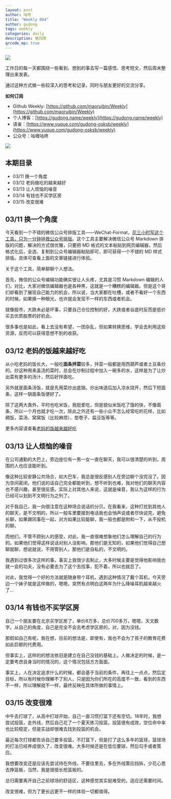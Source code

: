 ```yaml
---
layout: post
author: 咕咚
title: "Weekly 004"
author: gudong
tags: weekly
categories: daily 
description: 第四周
qrcode_mp: true
---
```


![](https://i.loli.net/2019/03/11/5c86813365259.jpg)


工作日的每一天都围绕一些看到、想到的事去写一篇感悟、思考短文，然后周末整理出来发表。

通过这种方式做一些较深入的思考和记录，同时与朋友更好的交流分享。

**如何订阅**

- Github Weekly: [https://github.com/maoruibin/Weekly](https://github.com/maoruibin/Weekly)
- 个人博客：[https://gudong.name/weekly](https://gudong.name/weekly)
- 语雀：[https://www.yuque.com/gudong-osksb/weekly](https://www.yuque.com/gudong-osksb/weekly)
- 公众号：咕喱咕咚

![](https://ws3.sinaimg.cn/large/006tNbRwgy1fykl72khq0j305g05g0sq.jpg)


## 本期目录

* 03/11 换一个角度
* 03/12 老妈做吃的越来越好
* 03/13 让人烦恼的噪音
* 03/14 有钱也不买学区房
* 03/15 改变很难

## 03/11 换一个角度

今天看到一个不错的微信公众号排版工具——WeChat-Format，[花三小时写这个工具，只为一分钟拯救公众号排版](https://mp.weixin.qq.com/s/pn0LzyfgUj6rGUfVHUksjg)。这个工具主要解决微信公众号 Markdown 排版的问题，解决的方式很优雅，只要把 MD 格式的文本粘贴到网页编辑器，然后格式化后，全选、复制到公众号编辑器粘贴即可，即可获得一个不错的 MD 样式排版。具体可查看上面的文章链接进行体验。

关于这个工具，简单聊聊个人想法。

首先，微信的公众号编辑功能确实很让人头疼，尤其是习惯 Markdown 编辑的人们，对比，大家对微信编辑器也是各种黑，这就是一个糟糕的编辑器。但是这个哥们却看到了展现自己能力的机会，所以说，当大家都在吐槽，或者不看好一个东西的时候，如果换一种眼光，也许就会发现不一样的东西或者机会。

就像股市，大跌未必是坏事，只要自己仓位控制的好，大跌或者谷底时反而是低价买去优质股票的好机会。

很多事也是如此，看上去没有希望，一团杂乱，但如果转换思维，学会去利用这些资源，反而可以获得意想不到的收获。

## 03/12 老妈的饭越来越好吃
从小吃老妈的饭长大，一般吃**面条拌菜**较多，拌菜一般都是用西葫芦或者土豆条炒的。炒这种用来盖浇的菜时，总会在炒制过程中加入一碗多的水，这样是为了让炒出菜有更多的汤汁，然后好拌面吃。

另外就是面条汤饭，就是先用菜炒出底锅，炒出味道后加入凉水烧开，然后下短面条，这样一锅面条饭便好了。

除了这两大类外，平时也吃米饭，我挺爱吃，但是貌似米饭吃了饿的快，不像面条，所以一个月也就才吃一次，除此之外还有一些小众不怎么经常吃的花样，比如稠饭，菜汤、窝窝饭（比较麻烦）、垫卷子、扁豆饭等等。

更多内容请查看[老妈的饭越来越好吃](https://gudong.name/2019/03/12/mother-food.html)

## 03/13 让人烦恼的噪音
在公司通勤的大巴上，旁边座位有一男一女一直在聊天，我可以很清楚的听到，周围的人也应该能听到。

像这种比较安静公共场合，如大巴车，我总是很反感别人在旁边聊个没完没了。因为空间密闭，他们说的话自己完全都能听到，想不听到也难，我对他们的聊天内容也不感兴趣，甚至很反感。实际上对其他人来说，这就是噪音，我认为这样的行为已经可以划到不文明行为之列了。

对于我自己，我一向很注意在这种场合说话的分贝。在我看来，这种打扰到其他人的聊天，是不文明的，所以一般车里要接到电话我也会悄声说或者尽快说完，避免长聊，如果跟同事在一起，对方如果比较能聊，我一般也都是附和一下，从不投机的聊。

而他们，不管不顾别人的感受，对此，我一直很难想象他们怎么理解自己的行为的。如果他们觉得这样说话对别人没影响，那他们是无知的，如果他们觉得自己想聊就聊，想说就说，不用管别人，那他们是自私的，不文明的。

我遇到过很多次这样的事，事实上我很少去制止，大多时候主要是觉得他影响我也就一会的功夫，没有必要去为了这个去找事，犯不着，所以也就忍了。

对此，我觉得一个好的方法就是随身带个耳机，遇到这种情况了戴个耳机，今天旁边一个妹子就是这样做的，嗯嗯，突然有点明白这两年为什么降噪耳机越来越火了…

## 03/14 有钱也不买学区房
自己一个朋友要在北京买学区房了，单价8万多，总价700多万，嗯嗯，天文数字。从自己的角度，自己是完全不会去考虑学区房的，对，因为没钱。

那假如自己有呢，我在想，目前的想法是，即使有，我也不会为了孩子的教育花费如此巨额的代费用。

但事实上，这样的的想法依旧是建立在自己没钱的基础上。人做决定的时候，是一定要考虑自身当时的情况的，这个情况包括方方面面。

事实上，人在决定追求什么的时候，都会基于当前的条件，再往上一点点，然后定目标，所以有时候你理解不了别人，只是因为你们所在的高度不一致，看到的东西不一样，所以理解就不一样，最终反映在具体所做的事情上。


## 03/15 改变很难
中午去打球了，从高中打球开始，自己一直习惯打篮下还有空切。18年时，我想尝试投篮，走外线，然后自己花了一个夏天练习投篮，投篮很有成效，空位命中率也比较稳定，但是实战却很难去找到投篮的机会。

最近每次打球都告诉自己要多投篮，不打篮下，但是打了这么多年的篮球，篮球场的打法已经养成很久了，改变很难。大多时候还是在低位要球，然后勾手或者策应。

我想要改变还是应该先尝试待在外线，不要往里去，多在外线策应挡拆，少花心思去挣篮板，当然，我是很擅长抢篮板的。

总归需要离开自己之前球场的舒适区，这种感觉其实挺难受的，适应还需要时间。

改变很难，但为了更长远更不一样的体验一切都值得。

